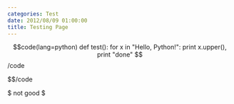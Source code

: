 ```yaml
---
categories: Test
date: 2012/08/09 01:00:00
title: Testing Page
---
```


$$code(lang=python)
def test():
    for x in "Hello, Python!":
        print x.upper(),
    print "done"
$$/code


$$/code

$ not good 
$
